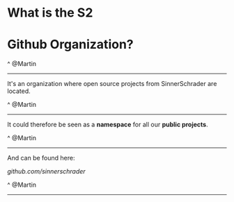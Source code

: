# What is the S2
# **Github Organization**?

^ @Martin

---

It's an organization where open source projects from SinnerSchrader are located.

^ @Martin

---

It could therefore be seen as a **namespace** for all our **public projects**.

^ @Martin

---

And can be found here:

_github.com/sinnerschrader_

^ @Martin

---
